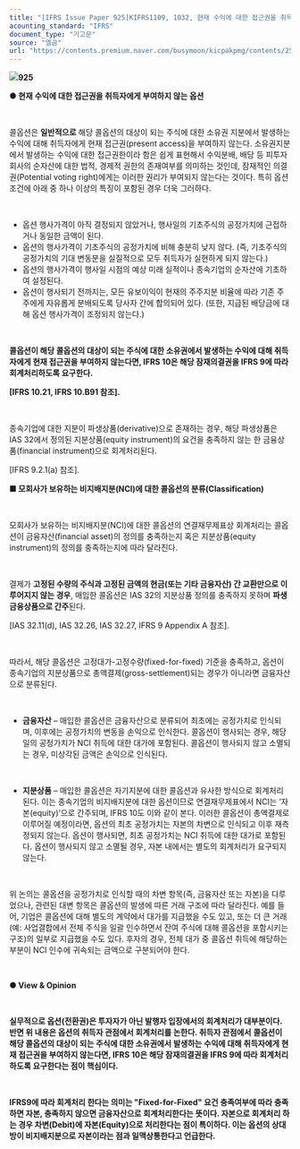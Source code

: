 ```yaml
---
title: "[IFRS Issue Paper 925]KIFRS1109, 1032, 현재 수익에 대한 접근권을 취득자에게 부여하지 않는 옵션"
acounting_standard: "IFRS"
document_type: "기고문"
source: "엘곰"
url: "https://contents.premium.naver.com/busymoon/kicpakpmg/contents/250718170951689qc"
---
```

![](https://n2.news.naver.com/l.gif?type=content)**925**

**● 현재 수익에 대한 접근권을 취득자에게 부여하지 않는 옵션**

​

콜옵션은 **일반적으로** 해당 콜옵션의 대상이 되는 주식에 대한 소유권 지분에서 발생하는 수익에 대해 취득자에게 현재 접근권(present access)을 부여하지 않는다. 소유권지분에서 발생하는 수익에 대한 접근권한이라 함은 쉽게 표현해서 수익분배, 배당 등 피투자회사의 순자산에 대한 법적, 경제적 권한의 존재여부를 의미하는 것인데, 잠재적인 의결권(Potential voting right)에게는 이러한 권리가 부여되지 않는다는 것이다. 특히 옵션 조건에 아래 중 하나 이상의 특징이 포함된 경우 더욱 그러하다.

​

- 옵션 행사가격이 아직 결정되지 않았거나, 행사일의 기초주식의 공정가치에 근접하거나 동일한 금액이 된다.
- 옵션의 행사가격이 기초주식의 공정가치에 비해 충분히 낮지 않다. (즉, 기초주식의 공정가치의 기대 변동분을 실질적으로 모두 취득자가 실현하게 되지 않는다.)
- 옵션의 행사가격이 행사일 시점의 예상 미래 실적이나 종속기업의 순자산에 기초하여 설정된다.
- 옵션이 행사되기 전까지는, 모든 유보이익이 현재의 주주지분 비율에 따라 기존 주주에게 자유롭게 분배되도록 당사자 간에 합의되어 있다. (또한, 지급된 배당금에 대해 옵션 행사가격이 조정되지 않는다.)

​

**콜옵션이 해당 콜옵션의 대상이 되는 주식에 대한 소유권에서 발생하는 수익에 대해 취득자에게 현재 접근권을 부여하지 않는다면, IFRS 10은 해당 잠재의결권을 IFRS 9에 따라 회계처리하도록 요구한다.**

**\[IFRS 10.21, IFRS 10.B91 참조\].**

​

종속기업에 대한 지분이 파생상품(derivative)으로 존재하는 경우, 해당 파생상품은 IAS 32에서 정의된 지분상품(equity instrument)의 요건을 충족하지 않는 한 금융상품(financial instrument)으로 회계처리된다.

\[IFRS 9.2.1(a) 참조\].

**■ 모회사가 보유하는 비지배지분(NCI)에 대한 콜옵션의 분류(Classification)**

​

모회사가 보유하는 비지배지분(NCI)에 대한 콜옵션의 연결재무제표상 회계처리는 콜옵션이 금융자산(financial asset)의 정의를 충족하는지 혹은 지분상품(equity instrument)의 정의를 충족하는지에 따라 달라진다.

​

결제가 **고정된 수량의 주식과 고정된 금액의 현금(또는 기타 금융자산) 간 교환만으로 이루어지지 않는 경우**, 매입한 콜옵션은 IAS 32의 지분상품 정의를 충족하지 못하며 **파생금융상품으로 간주**된다.

\[IAS 32.11(d), IAS 32.26, IAS 32.27, IFRS 9 Appendix A 참조\].

​

따라서, 해당 콜옵션은 고정대가-고정수량(fixed-for-fixed) 기준을 충족하고, 옵션이 종속기업의 지분상품으로 총액결제(gross-settlement)되는 경우가 아니라면 금융자산으로 분류된다.

​

- **금융자산** – 매입한 콜옵션은 금융자산으로 분류되어 최초에는 공정가치로 인식되며, 이후에는 공정가치의 변동을 손익으로 인식한다. 콜옵션이 행사되는 경우, 해당일의 공정가치가 NCI 취득에 대한 대가에 포함된다. 콜옵션이 행사되지 않고 소멸되는 경우, 미상각된 금액은 손익으로 인식된다.

​

- **지분상품** – 매입한 콜옵션은 자기지분에 대한 콜옵션과 유사한 방식으로 회계처리된다. 이는 종속기업의 비지배지분에 대한 옵션이므로 연결재무제표에서 NCI는 ‘자본(equity)’으로 간주되며, IFRS 10도 이와 같이 본다. 이러한 콜옵션이 총액결제로 이루어질 예정이라면, 옵션의 최초 공정가치는 자본의 차변으로 인식되고 이후 재측정되지 않는다. 옵션이 행사되면, 최초 공정가치는 NCI 취득에 대한 대가로 포함된다. 옵션이 행사되지 않고 소멸될 경우, 자본 내에서는 별도의 회계처리가 요구되지 않는다.

​

위 논의는 콜옵션을 공정가치로 인식할 때의 차변 항목(즉, 금융자산 또는 자본)을 다루었으나, 관련된 대변 항목은 콜옵션의 발생에 따른 거래 구조에 따라 달라진다. 예를 들어, 기업은 콜옵션에 대해 별도의 계약에서 대가를 지급했을 수도 있고, 또는 더 큰 거래(예: 사업결합에서 전체 주식을 일괄 인수하면서 잔여 주식에 대해 콜옵션을 포함시키는 구조)의 일부로 지급했을 수도 있다. 후자의 경우, 전체 대가 중 콜옵션 취득에 해당하는 부분이 NCI 인수에 귀속되는 금액으로 구분되어야 한다.

​

**● View & Opinion**

**​**

**실무적으로 옵션(전환권)은 투자자가 아닌 발행자 입장에서의 회계처리가 대부분이다. 반면 위 내용은 옵션의 취득자 관점에서 회계처리를 논한다. 취득자 관점에서** **콜옵션이 해당 콜옵션의 대상이 되는 주식에 대한 소유권에서 발생하는 수익에 대해 취득자에게 현재 접근권을 부여하지 않는다면, IFRS 10은 해당 잠재의결권을 IFRS 9에 따라 회계처리하도록 요구한다는 점이 핵심이다.**

**​**

**IFRS9에 따라 회계처리 한다는 의미는 "Fixed-for-Fixed" 요건 충족여부에 따라 충족하면 자본, 충족하지 않으면 금융자산으로 회계처리한다는 뜻이다. 자본으로 회계처리 하는 경우 차변(Debit)에 자본(Equity)으로 처리한다는 점이 특이하다. 이는 옵션의 상대방이 비지배지분으로 자본이라는 점과 일맥상통한다고 언급한다.**